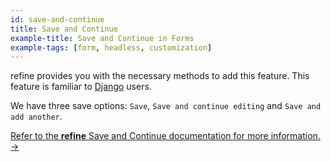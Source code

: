 ```yaml
---
id: save-and-continue
title: Save and Continue
example-title: Save and Continue in Forms
example-tags: [form, headless, customization]
---
```


refine provides you with the necessary methods to add this feature. This feature is familiar to [Django](https://www.djangoproject.com/) users.

We have three save options: `Save`, `Save and continue editing` and `Save and add another`.

[Refer to the **refine** Save and Continue documentation for more information. →](/docs/3.xx.xx/advanced-tutorials/forms/save-and-continue/)

<CodeSandboxExample path="form-save-and-continue" />
